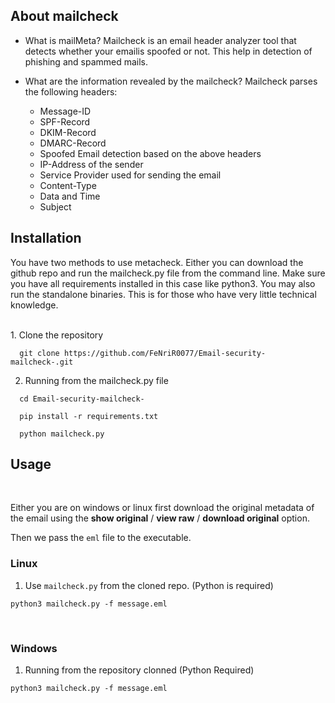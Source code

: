 
## About mailcheck

- What is mailMeta?
Mailcheck is an email header analyzer tool that detects whether your emailis spoofed or not. This help in detection of phishing and spammed mails.

 - What are the information revealed by the mailcheck?
Mailcheck parses the following headers:
   
   * Message-ID 
   * SPF-Record
   * DKIM-Record
   * DMARC-Record
   * Spoofed Email detection based on the above headers
   * IP-Address of the sender
   * Service Provider used for sending the email
   * Content-Type
   * Data and Time 
   * Subject
 

## Installation

You have two methods to use metacheck. Either you can download the github repo and run the mailcheck.py file from the command line. Make sure you have all requirements installed in this case like python3. You may also run the standalone binaries. This is for those who have very little technical knowledge.

<br>
1. Clone the repository

  ```(bash)
    git clone https://github.com/FeNriR0077/Email-security-mailcheck-.git
  ```

2.  Running from the mailcheck.py file

  ```(bash)
    cd Email-security-mailcheck-
    
    pip install -r requirements.txt
    
    python mailcheck.py
  ```

## Usage
<br>

Either you are on windows or linux first download the original metadata of the email using the **show original** / **view raw** / **download original** option. 

Then we pass the `eml` file to the executable.
<br>



### Linux

1. Use `mailcheck.py` from the cloned repo. (Python is required)

```
python3 mailcheck.py -f message.eml
```


<br>


### Windows


1. Running from the repository clonned (Python Required)

```
python3 mailcheck.py -f message.eml
```



